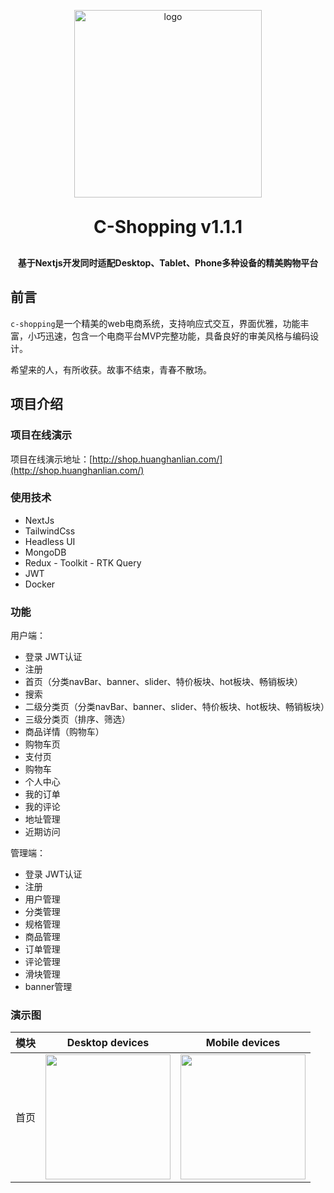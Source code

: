 <p align="center">
	<img alt="logo" src="https://www.cheerspublishing.com/uploads/article/3ce26e55-1e14-4e51-aec1-1c18533f953c.png" width="300">
</p>
<h1 align="center" style="margin: 30px 0 30px; font-weight: bold;">C-Shopping v1.1.1</h1>
<h4 align="center">基于Nextjs开发同时适配Desktop、Tablet、Phone多种设备的精美购物平台</h4>

## 前言

`c-shopping`是一个精美的web电商系统，支持响应式交互，界面优雅，功能丰富，小巧迅速，包含一个电商平台MVP完整功能，具备良好的审美风格与编码设计。

希望来的人，有所收获。故事不结束，青春不散场。

## 项目介绍

### 项目在线演示

项目在线演示地址：[http://shop.huanghanlian.com/](http://shop.huanghanlian.com/)

### 使用技术

- NextJs
- TailwindCss
- Headless UI
- MongoDB
- Redux - Toolkit - RTK Query
- JWT
- Docker

### 功能

用户端：
- 登录 JWT认证
- 注册
- 首页（分类navBar、banner、slider、特价板块、hot板块、畅销板块）
- 搜索
- 二级分类页（分类navBar、banner、slider、特价板块、hot板块、畅销板块）
- 三级分类页（排序、筛选）
- 商品详情（购物车）
- 购物车页
- 支付页
- 购物车
- 个人中心
- 我的订单
- 我的评论
- 地址管理
- 近期访问

管理端：
- 登录 JWT认证
- 注册
- 用户管理
- 分类管理
- 规格管理
- 商品管理
- 订单管理
- 评论管理
- 滑块管理
- banner管理

### 演示图

|模块|Desktop devices|Mobile devices|
|--|--|--|
|首页|<img src="https://www.cheerspublishing.com/uploads/article/cb1e4f8f-aab4-4b83-8cf5-13558bb8f6dc.gif" height="200" />|<img src="https://www.cheerspublishing.com/uploads/article/cb1e4f8f-aab4-4b83-8cf5-13558bb8f6dc.gif" height="200" />|

